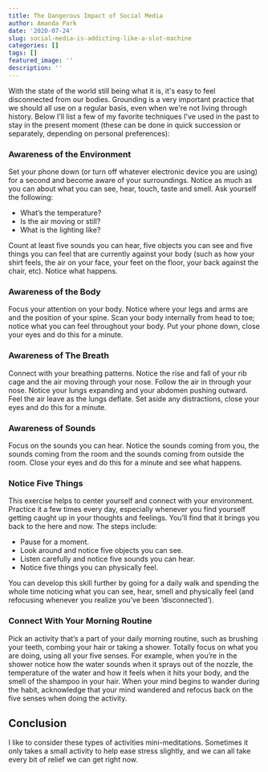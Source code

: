 ```yaml
---
title: The Dangerous Impact of Social Media
author: Amanda Park
date: '2020-07-24'
slug: social-media-is-addicting-like-a-slot-machine
categories: []
tags: []
featured_image: ''
description: ''
---
```


With the state of the world still being what it is, it's easy to feel disconnected from our bodies. Grounding is a very important practice that we should all use on a regular basis, even when we're not living through history. Below I’ll list a few of my favorite techniques I've used in the past to stay in the present moment (these can be done in quick succession or separately, depending on personal preferences):

### Awareness of the Environment

Set your phone down (or turn off whatever electronic device you are using) for a second and become aware of your surroundings. Notice as much as you can about what you can see, hear, touch, taste and smell. Ask yourself the following:
* What’s the temperature?
* Is the air moving or still?
* What is the lighting like?

Count at least five sounds you can hear, five objects you can see and five things you can feel that are currently against your body (such as how your shirt feels, the air on your face, your feet on the floor, your back against the chair, etc). Notice what happens.

 ### Awareness of the Body

Focus your attention on your body. Notice where your legs and arms are and the position of your spine. Scan your body internally from head to toe; notice what you can feel throughout your body. Put your phone down, close your eyes and do this for a minute.

### Awareness of The Breath

Connect with your breathing patterns. Notice the rise and fall of your rib cage and the air moving through your nose. Follow the air in through your nose. Notice your lungs expanding and your abdomen pushing outward. Feel the air leave as the lungs deflate. Set aside any distractions, close your eyes and do this for a minute.

### Awareness of Sounds

Focus on the sounds you can hear. Notice the sounds coming from you, the sounds coming from the room and the sounds coming from outside the room. Close your eyes and do this for a minute and see what happens.

### Notice Five Things

This exercise helps to center yourself and connect with your environment. Practice it a few times every day, especially whenever you find yourself getting caught up in your thoughts and feelings. You’ll find that it brings you back to the here and now. The steps include:

* Pause for a moment.
* Look around and notice five objects you can see.
* Listen carefully and notice five sounds you can hear.
* Notice five things you can physically feel.

You can develop this skill further by going for a daily walk and spending the whole time noticing what you can see, hear, smell and physically feel (and refocusing whenever you realize you’ve been ‘disconnected’).

### Connect With Your Morning Routine

Pick an activity that’s a part of your daily morning routine, such as brushing your teeth, combing your hair or taking a shower. Totally focus on what you are doing, using all your five senses. For example, when you’re in the shower notice how the water sounds when it sprays out of the nozzle, the temperature of the water and how it feels when it hits your body, and the smell of the shampoo in your hair. When your mind begins to wander during the habit, acknowledge that your mind wandered and refocus back on the five senses when doing the activity.

## Conclusion

I like to consider these types of activities mini-meditations. Sometimes it only takes a small activity to help ease stress slightly, and we can all take every bit of relief we can get right now. 